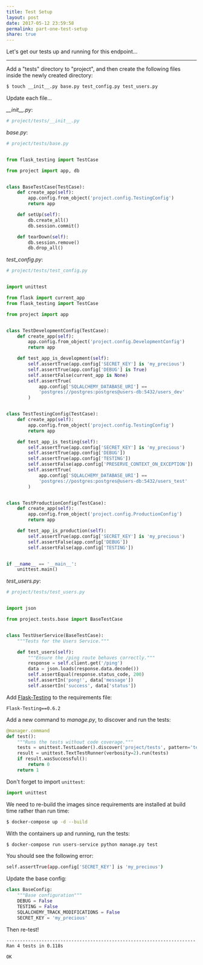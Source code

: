 ```yaml
---
title: Test Setup
layout: post
date: 2017-05-12 23:59:58
permalink: part-one-test-setup
share: true
---
```


Let's get our tests up and running for this endpoint...

---

Add a "tests" directory to "project", and then create the following files inside the newly created directory:

```sh
$ touch __init__.py base.py test_config.py test_users.py
```

Update each file...

*\_\_init\_\_.py*:

```python
# project/tests/__init__.py
```

*base.py*:

```python
# project/tests/base.py


from flask_testing import TestCase

from project import app, db


class BaseTestCase(TestCase):
    def create_app(self):
        app.config.from_object('project.config.TestingConfig')
        return app

    def setUp(self):
        db.create_all()
        db.session.commit()

    def tearDown(self):
        db.session.remove()
        db.drop_all()
```

*test_config.py*:

```python
# project/tests/test_config.py


import unittest

from flask import current_app
from flask_testing import TestCase

from project import app


class TestDevelopmentConfig(TestCase):
    def create_app(self):
        app.config.from_object('project.config.DevelopmentConfig')
        return app

    def test_app_is_development(self):
        self.assertTrue(app.config['SECRET_KEY'] is 'my_precious')
        self.assertTrue(app.config['DEBUG'] is True)
        self.assertFalse(current_app is None)
        self.assertTrue(
            app.config['SQLALCHEMY_DATABASE_URI'] ==
            'postgres://postgres:postgres@users-db:5432/users_dev'
        )


class TestTestingConfig(TestCase):
    def create_app(self):
        app.config.from_object('project.config.TestingConfig')
        return app

    def test_app_is_testing(self):
        self.assertTrue(app.config['SECRET_KEY'] is 'my_precious')
        self.assertTrue(app.config['DEBUG'])
        self.assertTrue(app.config['TESTING'])
        self.assertFalse(app.config['PRESERVE_CONTEXT_ON_EXCEPTION'])
        self.assertTrue(
            app.config['SQLALCHEMY_DATABASE_URI'] ==
            'postgres://postgres:postgres@users-db:5432/users_test'
        )


class TestProductionConfig(TestCase):
    def create_app(self):
        app.config.from_object('project.config.ProductionConfig')
        return app

    def test_app_is_production(self):
        self.assertTrue(app.config['SECRET_KEY'] is 'my_precious')
        self.assertFalse(app.config['DEBUG'])
        self.assertFalse(app.config['TESTING'])


if __name__ == '__main__':
    unittest.main()
```

*test_users.py*:

```python
# project/tests/test_users.py


import json

from project.tests.base import BaseTestCase


class TestUserService(BaseTestCase):
    """Tests for the Users Service."""

    def test_users(self):
        """Ensure the /ping route behaves correctly."""
        response = self.client.get('/ping')
        data = json.loads(response.data.decode())
        self.assertEqual(response.status_code, 200)
        self.assertIn('pong!', data['message'])
        self.assertIn('success', data['status'])
```

Add [Flask-Testing](https://pythonhosted.org/Flask-Testing/) to the requirements file:

```
Flask-Testing==0.6.2
```

Add a new command to *manage.py*, to discover and run the tests:

```python
@manager.command
def test():
    """Runs the tests without code coverage."""
    tests = unittest.TestLoader().discover('project/tests', pattern='test*.py')
    result = unittest.TextTestRunner(verbosity=2).run(tests)
    if result.wasSuccessful():
        return 0
    return 1
```

Don't forget to import `unittest`:

```python
import unittest
```

We need to re-build the images since requirements are installed at build time rather than run time:

```sh
$ docker-compose up -d --build
```

With the containers up and running, run the tests:

```sh
$ docker-compose run users-service python manage.py test
```

You should see the following error:

```sh
self.assertTrue(app.config['SECRET_KEY'] is 'my_precious')
```

Update the base config:

```python
class BaseConfig:
    """Base configuration"""
    DEBUG = False
    TESTING = False
    SQLALCHEMY_TRACK_MODIFICATIONS = False
    SECRET_KEY = 'my_precious'
```

Then re-test!

```sh
----------------------------------------------------------------------
Ran 4 tests in 0.118s

OK
```
